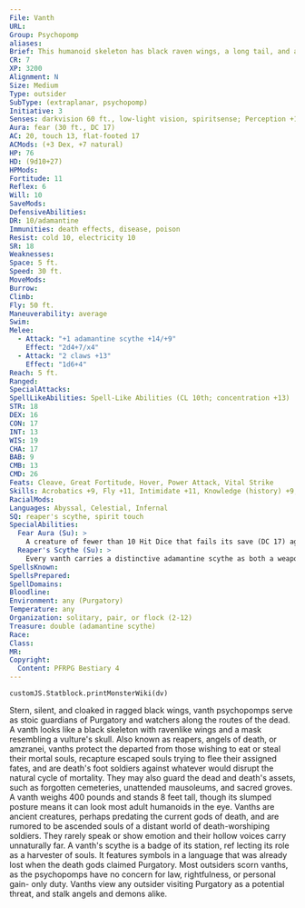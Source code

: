 ```yaml
---
File: Vanth
URL: 
Group: Psychopomp
aliases: 
Brief: This humanoid skeleton has black raven wings, a long tail, and a polished vulture-like mask where its face should be.
CR: 7
XP: 3200
Alignment: N
Size: Medium
Type: outsider
SubType: (extraplanar, psychopomp)
Initiative: 3
Senses: darkvision 60 ft., low-light vision, spiritsense; Perception +16
Aura: fear (30 ft., DC 17)
AC: 20, touch 13, flat-footed 17
ACMods: (+3 Dex, +7 natural)
HP: 76
HD: (9d10+27)
HPMods: 
Fortitude: 11
Reflex: 6
Will: 10
SaveMods: 
DefensiveAbilities: 
DR: 10/adamantine
Immunities: death effects, disease, poison
Resist: cold 10, electricity 10
SR: 18
Weaknesses: 
Space: 5 ft.
Speed: 30 ft.
MoveMods: 
Burrow: 
Climb: 
Fly: 50 ft.
Maneuverability: average
Swim: 
Melee: 
  - Attack: "+1 adamantine scythe +14/+9"
    Effect: "2d4+7/x4"
  - Attack: "2 claws +13"
    Effect: "1d6+4"
Reach: 5 ft.
Ranged: 
SpecialAttacks: 
SpellLikeAbilities: Spell-Like Abilities (CL 10th; concentration +13)   At Will-deathwatch, greater teleport (self plus 50 lbs. of objects only), invisibility (self only)   3/day-bestow curse (DC 17), locate creature, searing light
STR: 18
DEX: 16
CON: 17
INT: 13
WIS: 19
CHA: 17
BAB: 9
CMB: 13
CMD: 26
Feats: Cleave, Great Fortitude, Hover, Power Attack, Vital Strike
Skills: Acrobatics +9, Fly +11, Intimidate +11, Knowledge (history) +9, Knowledge (planes) +13, Knowledge (religion) +13, Perception +16, Sense Motive +16, Stealth +15
RacialMods: 
Languages: Abyssal, Celestial, Infernal
SQ: reaper's scythe, spirit touch
SpecialAbilities:
  Fear Aura (Su): >
    A creature of fewer than 10 Hit Dice that fails its save (DC 17) against the vanth's fear aura is shaken for as long as it remains within the aura. A creature that succeeds at its save is immune to that vanth's aura for 24 hours. The save DC is Charisma-based.
  Reaper's Scythe (Su): >
    Every vanth carries a distinctive adamantine scythe as both a weapon and a symbol of its duty. When the vanth wields its own scythe, the weapon gains a +1 enhancement bonus on attack rolls and damage rolls. As a free action, the vanth can summon its weapon from a personal demiplane or any other location and have it appear in its hands instantly. It can also dismiss its scythe back to its personal demiplane as a free action. If a vanth's scythe is destroyed, it can summon a new one in 24 hours.
SpellsKnown: 
SpellsPrepared: 
SpellDomains: 
Bloodline: 
Environment: any (Purgatory)
Temperature: any
Organization: solitary, pair, or flock (2-12)
Treasure: double (adamantine scythe)
Race: 
Class: 
MR: 
Copyright:
  Content: PFRPG Bestiary 4
---
```

```dataviewjs
customJS.Statblock.printMonsterWiki(dv)
```
Stern, silent, and cloaked in ragged black wings, vanth psychopomps serve as stoic guardians of Purgatory and watchers along the routes of the dead. A vanth looks like a black skeleton with ravenlike wings and a mask resembling a vulture's skull. Also known as reapers, angels of death, or amzranei, vanths protect the departed from those wishing to eat or steal their mortal souls, recapture escaped souls trying to flee their assigned fates, and are death's foot soldiers against whatever would disrupt the natural cycle of mortality. They may also guard the dead and death's assets, such as forgotten cemeteries, unattended mausoleums, and sacred groves. A vanth weighs 400 pounds and stands 8 feet tall, though its slumped posture means it can look most adult humanoids in the eye. Vanths are ancient creatures, perhaps predating the current gods of death, and are rumored to be ascended souls of a distant world of death-worshiping soldiers. They rarely speak or show emotion and their hollow voices carry unnaturally far. A vanth's scythe is a badge of its station, ref lecting its role as a harvester of souls. It features symbols in a language that was already lost when the death gods claimed Purgatory. Most outsiders scorn vanths, as the psychopomps have no concern for law, rightfulness, or personal gain- only duty. Vanths view any outsider visiting Purgatory as a potential threat, and stalk angels and demons alike.
